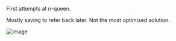 First attempts at n-queen.

Mostly saving to refer back later. Not the most optimized solution.

![image](https://github.com/santosderek/n-queens/assets/7491107/ad941982-2b85-47d6-9ea0-b45b44292d1a)
